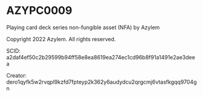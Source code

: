 # AZYPC0009
Playing card deck series non-fungible asset (NFA) by Azylem

Copyright 2022 Azylem. All rights reserved.

SCID: a2daf4ef50c2b29599b94ff58e8ea8619ea274ec1cd96b8f91a1491e2ae3deea

Creator: dero1qyfk5w2rvqpl9kzfd7fpteyp2k362y6audydcu2qrgcmj6vtasfkgqq9704gn
